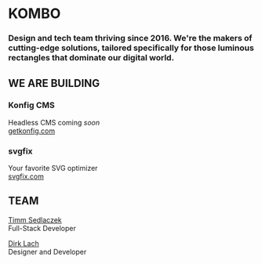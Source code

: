 # KOMBO
### Design and tech team thriving since 2016. We're the makers of cutting-edge solutions, tailored specifically for those luminous rectangles that dominate our digital world.

## WE ARE BUILDING

### Konfig CMS
Headless CMS coming *soon*<br/>
[getkonfig.com](https://getkonfig.com/)

### svgfix
Your favorite SVG optimizer<br/>
[svgfix.com](https://www.svgfix.com/)

## TEAM

[Timm Sedlaczek](https://github.com/timmsedlaczek/)<br/>
Full-Stack Developer<br/>

[Dirk Lach](https://github.com/dirklach)<br/>
Designer and Developer
